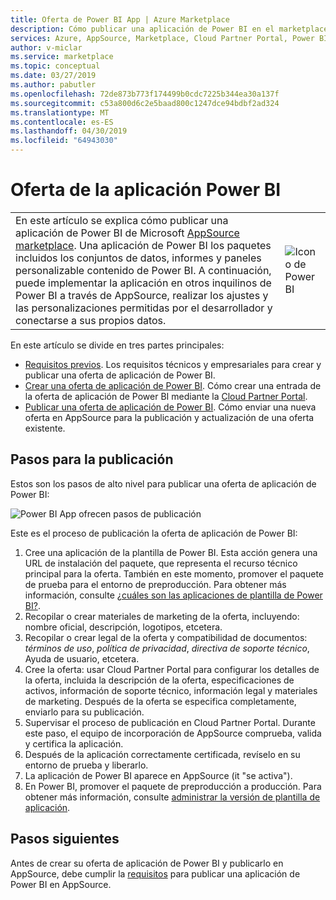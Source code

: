 ```yaml
---
title: Oferta de Power BI App | Azure Marketplace
description: Cómo publicar una aplicación de Power BI en el marketplace de Microsoft AppSource.
services: Azure, AppSource, Marketplace, Cloud Partner Portal, Power BI
author: v-miclar
ms.service: marketplace
ms.topic: conceptual
ms.date: 03/27/2019
ms.author: pabutler
ms.openlocfilehash: 72de873b773f174499b0cdc7225b344ea30a137f
ms.sourcegitcommit: c53a800d6c2e5baad800c1247dce94bdbf2ad324
ms.translationtype: MT
ms.contentlocale: es-ES
ms.lasthandoff: 04/30/2019
ms.locfileid: "64943030"
---
```

# <a name="power-bi-app-offer"></a>Oferta de la aplicación Power BI

|              |                                |
|--------------|--------------------------------|
| En este artículo se explica cómo publicar una aplicación de Power BI de Microsoft [AppSource marketplace](https://appsource.microsoft.com/).  Una aplicación de Power BI los paquetes incluidos los conjuntos de datos, informes y paneles personalizable contenido de Power BI. A continuación, puede implementar la aplicación en otros inquilinos de Power BI a través de AppSource, realizar los ajustes y las personalizaciones permitidas por el desarrollador y conectarse a sus propios datos. | ![Icono de Power BI](./media/powerbi-icon.png) |


En este artículo se divide en tres partes principales:

-   [Requisitos previos](./cpp-prerequisites.md). Los requisitos técnicos y empresariales para crear y publicar una oferta de aplicación de Power BI.
-   [Crear una oferta de aplicación de Power BI](./cpp-create-offer.md). Cómo crear una entrada de la oferta de aplicación de Power BI mediante la [Cloud Partner Portal](https://cloudpartner.azure.com).
-   [Publicar una oferta de aplicación de Power BI](./cpp-publish-offer.md). Cómo enviar una nueva oferta en AppSource para la publicación y actualización de una oferta existente.


## <a name="publishing-steps"></a>Pasos para la publicación

Estos son los pasos de alto nivel para publicar una oferta de aplicación de Power BI:

![Power BI App ofrecen pasos de publicación](media/publishing-steps.png)

Este es el proceso de publicación la oferta de aplicación de Power BI:

1. Cree una aplicación de la plantilla de Power BI. Esta acción genera una URL de instalación del paquete, que representa el recurso técnico principal para la oferta. También en este momento, promover el paquete de prueba para el entorno de preproducción. Para obtener más información, consulte [¿cuáles son las aplicaciones de plantilla de Power BI?](https://docs.microsoft.com/power-bi/service-template-apps-overview). 
2. Recopilar o crear materiales de marketing de la oferta, incluyendo: nombre oficial, descripción, logotipos, etcetera. 
3. Recopilar o crear legal de la oferta y compatibilidad de documentos: *términos de uso*, *política de privacidad*, *directiva de soporte técnico*, Ayuda de usuario, etcetera.
4. Cree la oferta: usar Cloud Partner Portal para configurar los detalles de la oferta, incluida la descripción de la oferta, especificaciones de activos, información de soporte técnico, información legal y materiales de marketing.  Después de la oferta se especifica completamente, enviarlo para su publicación.
5. Supervisar el proceso de publicación en Cloud Partner Portal.  Durante este paso, el equipo de incorporación de AppSource comprueba, valida y certifica la aplicación. 
6. Después de la aplicación correctamente certificada, revíselo en su entorno de prueba y liberarlo. 
7. La aplicación de Power BI aparece en AppSource (it "se activa").
8. En Power BI, promover el paquete de preproducción a producción. Para obtener más información, consulte [administrar la versión de plantilla de aplicación](https://docs.microsoft.com/power-bi/service-template-apps-create#manage-the-template-app-release).


## <a name="next-steps"></a>Pasos siguientes

Antes de crear su oferta de aplicación de Power BI y publicarlo en AppSource, debe cumplir la [requisitos](./cpp-prerequisites.md) para publicar una aplicación de Power BI en AppSource.
